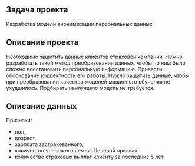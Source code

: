 ## Задача проекта
Разработка модели анонимизации персональных данных
## Описание проекта
Необходимо защитить данные клиентов страховой компании. Нужно разработать такой метод преобразования данных, чтобы по ним было сложно восстановить персональную информацию. Привести обоснование корректности его работы. Нужно защитить данные, чтобы при преобразовании качество моделей машинного обучения не ухудшилось. Подбирать наилучшую модель не требуется.
## Описание данных
Признаки: 
- пол, 
- возраст, 
- зарплата застрахованного, 
- количество членов его семьи.
Целевой признак: 
- количество страховых выплат клиенту за последние 5 лет.
